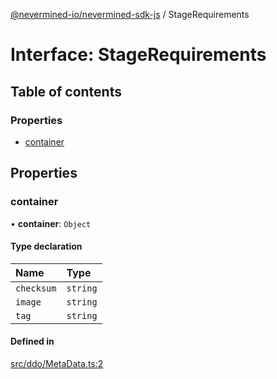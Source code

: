 [@nevermined-io/nevermined-sdk-js](../code-reference.md) / StageRequirements

# Interface: StageRequirements

## Table of contents

### Properties

- [container](StageRequirements.md#container)

## Properties

### container

• **container**: `Object`

#### Type declaration

| Name | Type |
| :------ | :------ |
| `checksum` | `string` |
| `image` | `string` |
| `tag` | `string` |

#### Defined in

[src/ddo/MetaData.ts:2](https://github.com/nevermined-io/sdk-js/blob/9b831f0/src/ddo/MetaData.ts#L2)
